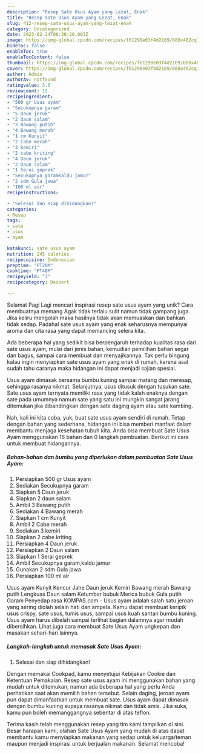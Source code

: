 ```yaml
---
description: "Resep Sate Usus Ayam yang Lezat, Enak"
title: "Resep Sate Usus Ayam yang Lezat, Enak"
slug: 412-resep-sate-usus-ayam-yang-lezat-enak
category: Uncategorized
date: 2023-02-24T06:36:20.003Z
image: https://img-global.cpcdn.com/recipes/f61298e03f4d2169/680x482cq70/sate-usus-ayam-foto-resep-utama.jpg
hideToc: false
enableToc: true
enableTocContent: false
thumbnail: https://img-global.cpcdn.com/recipes/f61298e03f4d2169/680x482cq70/sate-usus-ayam-foto-resep-utama.jpg
cover: https://img-global.cpcdn.com/recipes/f61298e03f4d2169/680x482cq70/sate-usus-ayam-foto-resep-utama.jpg
author: Admin
authorAv: notfound
ratingvalue: 3.6
reviewcount: 12
recipeingredient:
- "500 gr Usus ayam"
- "Secukupnya garam"
- "5 Daun jeruk"
- "2 daun salam"
- "3 Bawang putih"
- "4 Bawang merah"
- "1 cm Kunyit"
- "2 Cabe merah"
- "3 kemiri"
- "2 cabe kriting"
- "4 Daun jeruk"
- "2 Daun salam"
- "1 Serai geprek"
- "Secukupnya garamkaldu jamur"
- "2 sdm Gula jawa"
- "100 ml air"
recipeinstructions:

- "Selesai dan siap dihidangkan!"
categories:
- Resep
tags:
- sate
- usus
- ayam

katakunci: sate usus ayam 
nutrition: 245 calories
recipecuisine: Indonesian
preptime: "PT20M"
cooktime: "PT48M"
recipeyield: "3"
recipecategory: Dessert

---
```



Selamat Pagi Lagi mencari inspirasi resep sate usus ayam yang unik? Cara membuatnya memang Agak tidak terlalu sulit namun tidak gampang juga. Jika keliru mengolah maka hasilnya tidak akan memuaskan dan bahkan tidak sedap. Padahal sate usus ayam yang enak seharusnya mempunyai aroma dan cita rasa yang dapat memancing selera kita.


Ada beberapa hal yang sedikit bisa berpengaruh terhadap kualitas rasa dari sate usus ayam, mulai dari jenis bahan, kemudian pemilihan bahan segar dan bagus, sampai cara membuat dan menyajikannya. Tak perlu bingung kalau ingin menyiapkan sate usus ayam yang enak di rumah, karena asal sudah tahu caranya maka hidangan ini dapat menjadi sajian spesial.

Usus ayam dimasak bersama bumbu kuning sampai matang dan meresap, sehingga rasanya nikmat. Selanjutnya, usus ditusuk dengan tusukan sate. Sate usus ayam ternyata memiliki rasa yang tidak kalah enaknya dengan sate pada umumnya namun sate yang satu ini mungkin sangat jarang ditemukan jika dibandingkan dengan sate daging ayam atau sate kambing.


Nah, kali ini kita coba, yuk, buat sate usus ayam sendiri di rumah. Tetap dengan bahan yang sederhana, hidangan ini bisa memberi manfaat dalam membantu menjaga kesehatan tubuh kita. Anda bisa membuat Sate Usus Ayam menggunakan 16 bahan dan 0 langkah pembuatan. Berikut ini cara untuk membuat hidangannya.

<!--inarticleads1-->

##### Bahan-bahan dan bumbu yang diperlukan dalam pembuatan Sate Usus Ayam:

1. Persiapkan 500 gr Usus ayam
1. Sediakan Secukupnya garam
1. Siapkan 5 Daun jeruk
1. Siapkan 2 daun salam
1. Ambil 3 Bawang putih
1. Sediakan 4 Bawang merah
1. Siapkan 1 cm Kunyit
1. Ambil 2 Cabe merah
1. Sediakan 3 kemiri
1. Siapkan 2 cabe kriting
1. Persiapkan 4 Daun jeruk
1. Persiapkan 2 Daun salam
1. Siapkan 1 Serai geprek
1. Ambil Secukupnya garam,kaldu jamur
1. Gunakan 2 sdm Gula jawa
1. Persiapkan 100 ml air


Usus ayam Kunyit Kencur Jahe Daun jeruk Kemiri Bawang merah Bawang putih Lengkuas Daun salam Ketumbar bubuk Merica bubuk Gula putih Garam Penyedap rasa KOMPAS.com - Usus ayam adalah salah satu jeroan yang sering diolah selain hati dan ampela. Kamu dapat membuat keripik usus crispy, sate usus, tumis usus, sampai usus kuah santan bumbu kuning. Usus ayam harus dibelah sampai terlihat bagian dalamnya agar mudah dibersihkan. Lihat juga cara membuat Sate Usus Ayam ungkepan dan masakan sehari-hari lainnya. 

<!--inarticleads2-->

##### Langkah-langkah untuk memasak Sate Usus Ayam:


1. Selesai dan siap dihidangkan!

Dengan memakai Cookpad, kamu menyetujui Kebijakan Cookie dan Ketentuan Pemakaian. Resep sate usus ayam ini menggunakan bahan yang mudah untuk ditemukan, namun ada beberapa hal yang perlu Anda perhatikan saat akan memilih bahan tersebut. Selain daging, jeroan ayam pun dapat dimanfaatkan untuk membuat sate. Usus ayam dapat dimasak dengan bumbu kuning supaya rasanya nikmat dan tidak amis. Jika suka, kamu pun boleh memanggangnya sebentar di atas teflon. 

Terima kasih telah menggunakan resep yang tim kami tampilkan di sini. Besar harapan kami, olahan Sate Usus Ayam yang mudah di atas dapat membantu kamu menyiapkan makanan yang sedap untuk keluarga/teman maupun menjadi inspirasi untuk berjualan makanan. Selamat mencoba!
